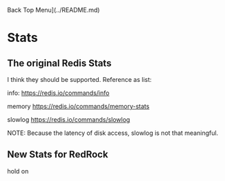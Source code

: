 Back Top Menu](../README.md)

# Stats

## The original Redis Stats

I think they should be supported. Reference as list:

info: https://redis.io/commands/info

memory https://redis.io/commands/memory-stats

slowlog https://redis.io/commands/slowlog

NOTE: Because the latency of disk access, slowlog is not that meaningful.

## New Stats for RedRock

hold on
